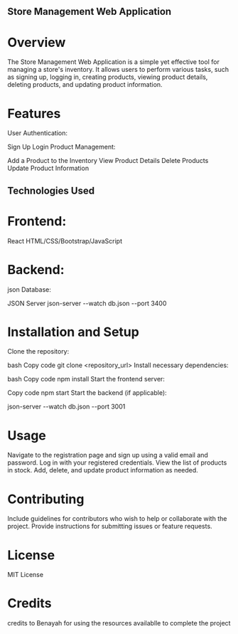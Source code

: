 ##  Store Management Web Application
# Overview
The Store Management Web Application is a simple yet effective tool for managing a store's inventory. It allows users to perform various tasks, such as signing up, logging in, creating products, viewing product details, deleting products, and updating product information.

# Features
User Authentication:

Sign Up
Login
Product Management:

Add a Product to the Inventory
View Product Details
Delete Products
Update Product Information

## Technologies Used
# Frontend:

React
HTML/CSS/Bootstrap/JavaScript

# Backend:

json
Database:

JSON Server json-server --watch db.json --port 3400

# Installation and Setup
Clone the repository:

bash
Copy code
git clone <repository_url>
Install necessary dependencies:

bash
Copy code
npm install
Start the frontend server:


Copy code
npm start
Start the backend (if applicable):

json-server --watch db.json --port 3001

# Usage


Navigate to the registration page and sign up using a valid email and password.
Log in with your registered credentials.
View the list of products in stock.
Add, delete, and update product information as needed.

# Contributing
Include guidelines for contributors who wish to help or collaborate with the project. Provide instructions for submitting issues or feature requests.

# License
MIT License

# Credits
credits to Benayah for using the resources availablle to complete the project
